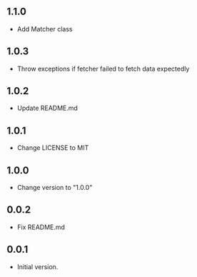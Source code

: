 ## 1.1.0

- Add Matcher class

## 1.0.3

- Throw exceptions if fetcher failed to fetch data expectedly

## 1.0.2

- Update README.md

## 1.0.1

- Change LICENSE to MIT

## 1.0.0

- Change version to "1.0.0"

## 0.0.2

- Fix README.md

## 0.0.1

- Initial version.
